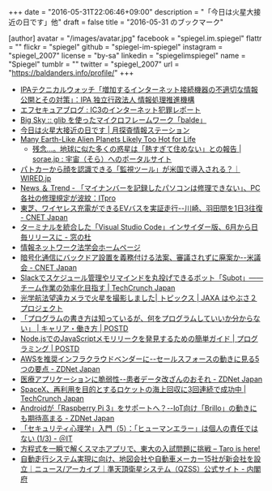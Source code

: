 +++
date = "2016-05-31T22:06:46+09:00"
description = "「今日は火星大接近の日です」他"
draft = false
title = "2016-05-31 のブックマーク"

[author]
  avatar = "/images/avatar.jpg"
  facebook = "spiegel.im.spiegel"
  flattr = ""
  flickr = "spiegel"
  github = "spiegel-im-spiegel"
  instagram = "spiegel_2007"
  license = "by-sa"
  linkedin = "spiegelimspiegel"
  name = "Spiegel"
  tumblr = ""
  twitter = "spiegel_2007"
  url = "https://baldanders.info/profile/"
+++

- [IPAテクニカルウォッチ「増加するインターネット接続機器の不適切な情報公開とその対策」：IPA 独立行政法人 情報処理推進機構](http://www.ipa.go.jp/security/technicalwatch/20160531.html)
- [エフセキュアブログ : IC3のインターネット犯罪レポート](http://blog.f-secure.jp/archives/50769696.html)
- [Big Sky :: glib を使ったマイクロフレームワーク「balde」](http://mattn.kaoriya.net/software/lang/c/20160530175744.htm)
- [今日は火星大接近の日です | 月探査情報ステーション](http://moonstation.jp/whatsnew/20150531a)
- [Many Earth-Like Alien Planets Likely Too Hot for Life](http://www.space.com/32993-earth-like-exoplanets-too-hot-life.html)
    - [残念…。地球に似た多くの惑星は「熱すぎて住めない」との報告 | sorae.jp : 宇宙（そら）へのポータルサイト](http://sorae.jp/030201/2016_05_27_habi.html)
- [パトカーから顔を認識できる「監視ツール」が米国で導入される？｜WIRED.jp](http://wired.jp/2016/05/31/triple-threat-the-all-in-one-lpr-speedometer-and-facial-recognition-scanner/)
- [News ＆ Trend - 「マイナンバーを記録したパソコンは修理できない」、PC各社の修理規定が波紋：ITpro](http://itpro.nikkeibp.co.jp/atcl/column/14/346926/052900539/?n_cid=nbpitp_fbed)
- [東芝、ワイヤレス充電ができるEVバスを実証走行--川崎、羽田間を1日3往復 - CNET Japan](http://japan.cnet.com/news/business/35083493/)
- [ターミナルを統合した「Visual Studio Code」インサイダー版、6月から日毎リリースに - 窓の杜](http://www.forest.impress.co.jp/docs/news/20160531_759988.html)
- [情報ネットワーク法学会ホームページ](http://in-law.jp/)
- [暗号化通信にバックドア設置を義務付ける法案、審議されずに廃案か--米議会 - CNET Japan](http://japan.cnet.com/news/society/35083471/)
- [Slackでスケジュール管理やリマインドを丸投げできるボット「Subot」——チーム作業の効率化目指す | TechCrunch Japan](https://jp.techcrunch.com/2016/05/31/subot-slack/)
- [光学航法望遠カメラで火星を撮影しました| トピックス | JAXA はやぶさ２プロジェクト](http://www.hayabusa2.jaxa.jp/topics/20160531/)
- [「プログラムの書き方は知っているが、何をプログラムしていいか分からない」 | キャリア・働き方 | POSTD](http://postd.cc/i-know-how-program-i-dont-know-what-program/)
- [Node.jsでのJavaScriptメモリリークを発見するための簡単ガイド | プログラミング | POSTD](http://postd.cc/simple-guide-to-finding-a-javascript-memory-leak-in-node-js/)
- [AWSを推奨インフラクラウドベンダーに--セールスフォースの動きに見る5つの要点 - ZDNet Japan](http://japan.zdnet.com/article/35083392/)
- [医療アプリケーションに脆弱性--患者データ改ざんのおそれ - ZDNet Japan](http://japan.zdnet.com/article/35083393/)
- [SpaceX、再利用を目的とするロケットの海上回収に3回連続で成功中 | TechCrunch Japan](https://jp.techcrunch.com/2016/05/29/20160527spacex-launches-thaicom-8-and-sticks-another-landing/)
- [Androidが「Raspberry Pi 3」をサポートへ？--IoT向け「Brillo」の動きにも期待高まる - ZDNet Japan](http://japan.zdnet.com/article/35083394/)
- [「セキュリティ心理学」入門（5）：「ヒューマンエラー」は個人の責任ではない (1/3) - ＠IT](http://www.atmarkit.co.jp/ait/articles/1605/24/news020.html)
- [方程式を一瞬で解くスマホアプリで、東大の入試問題に挑戦 – Taro is here!](http://tarohere.com/archives/887)
- [自動走行システム実現に向け、地図会社や自動車メーカー15社が新会社を設立｜ニュース/アーカイブ｜準天頂衛星システム（QZSS）公式サイト - 内閣府](http://qzss.go.jp/news/archive/dynamicmap_160521.html)
